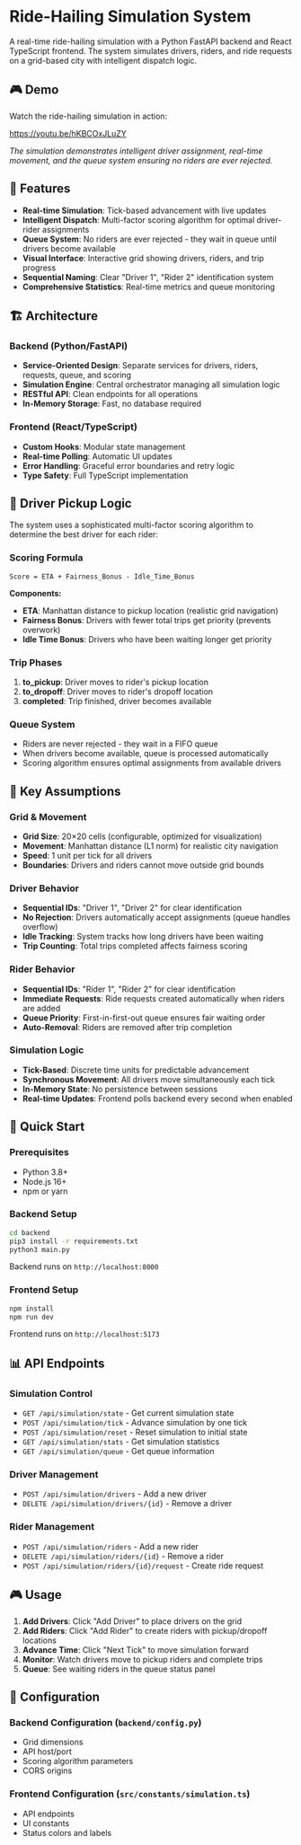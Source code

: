# Ride-Hailing Simulation System

A real-time ride-hailing simulation with a Python FastAPI backend and React TypeScript frontend. The system simulates drivers, riders, and ride requests on a grid-based city with intelligent dispatch logic.

## 🎮 Demo

Watch the ride-hailing simulation in action:

https://youtu.be/hKBCOxJLuZY

*The simulation demonstrates intelligent driver assignment, real-time movement, and the queue system ensuring no riders are ever rejected.*

## 🚀 Features

- **Real-time Simulation**: Tick-based advancement with live updates
- **Intelligent Dispatch**: Multi-factor scoring algorithm for optimal driver-rider assignments
- **Queue System**: No riders are ever rejected - they wait in queue until drivers become available
- **Visual Interface**: Interactive grid showing drivers, riders, and trip progress
- **Sequential Naming**: Clear "Driver 1", "Rider 2" identification system
- **Comprehensive Statistics**: Real-time metrics and queue monitoring

## 🏗️ Architecture

### Backend (Python/FastAPI)
- **Service-Oriented Design**: Separate services for drivers, riders, requests, queue, and scoring
- **Simulation Engine**: Central orchestrator managing all simulation logic
- **RESTful API**: Clean endpoints for all operations
- **In-Memory Storage**: Fast, no database required

### Frontend (React/TypeScript)
- **Custom Hooks**: Modular state management
- **Real-time Polling**: Automatic UI updates
- **Error Handling**: Graceful error boundaries and retry logic
- **Type Safety**: Full TypeScript implementation

## 🧠 Driver Pickup Logic

The system uses a sophisticated multi-factor scoring algorithm to determine the best driver for each rider:

### Scoring Formula
```
Score = ETA + Fairness_Bonus - Idle_Time_Bonus
```

**Components:**
- **ETA**: Manhattan distance to pickup location (realistic grid navigation)
- **Fairness Bonus**: Drivers with fewer total trips get priority (prevents overwork)
- **Idle Time Bonus**: Drivers who have been waiting longer get priority

### Trip Phases
1. **to_pickup**: Driver moves to rider's pickup location
2. **to_dropoff**: Driver moves to rider's dropoff location
3. **completed**: Trip finished, driver becomes available

### Queue System
- Riders are never rejected - they wait in a FIFO queue
- When drivers become available, queue is processed automatically
- Scoring algorithm ensures optimal assignments from available drivers

## 🎯 Key Assumptions

### Grid & Movement
- **Grid Size**: 20×20 cells (configurable, optimized for visualization)
- **Movement**: Manhattan distance (L1 norm) for realistic city navigation
- **Speed**: 1 unit per tick for all drivers
- **Boundaries**: Drivers and riders cannot move outside grid bounds

### Driver Behavior
- **Sequential IDs**: "Driver 1", "Driver 2" for clear identification
- **No Rejection**: Drivers automatically accept assignments (queue handles overflow)
- **Idle Tracking**: System tracks how long drivers have been waiting
- **Trip Counting**: Total trips completed affects fairness scoring

### Rider Behavior
- **Sequential IDs**: "Rider 1", "Rider 2" for clear identification
- **Immediate Requests**: Ride requests created automatically when riders are added
- **Queue Priority**: First-in-first-out queue ensures fair waiting order
- **Auto-Removal**: Riders are removed after trip completion

### Simulation Logic
- **Tick-Based**: Discrete time units for predictable advancement
- **Synchronous Movement**: All drivers move simultaneously each tick
- **In-Memory State**: No persistence between sessions
- **Real-time Updates**: Frontend polls backend every second when enabled

## 🚀 Quick Start

### Prerequisites
- Python 3.8+
- Node.js 16+
- npm or yarn

### Backend Setup
```bash
cd backend
pip3 install -r requirements.txt
python3 main.py
```
Backend runs on `http://localhost:8000`

### Frontend Setup
```bash
npm install
npm run dev
```
Frontend runs on `http://localhost:5173`

## 📊 API Endpoints

### Simulation Control
- `GET /api/simulation/state` - Get current simulation state
- `POST /api/simulation/tick` - Advance simulation by one tick
- `POST /api/simulation/reset` - Reset simulation to initial state
- `GET /api/simulation/stats` - Get simulation statistics
- `GET /api/simulation/queue` - Get queue information

### Driver Management
- `POST /api/simulation/drivers` - Add a new driver
- `DELETE /api/simulation/drivers/{id}` - Remove a driver

### Rider Management
- `POST /api/simulation/riders` - Add a new rider
- `DELETE /api/simulation/riders/{id}` - Remove a rider
- `POST /api/simulation/riders/{id}/request` - Create ride request

## 🎮 Usage

1. **Add Drivers**: Click "Add Driver" to place drivers on the grid
2. **Add Riders**: Click "Add Rider" to create riders with pickup/dropoff locations
3. **Advance Time**: Click "Next Tick" to move simulation forward
4. **Monitor**: Watch drivers move to pickup riders and complete trips
5. **Queue**: See waiting riders in the queue status panel

## 🔧 Configuration

### Backend Configuration (`backend/config.py`)
- Grid dimensions
- API host/port
- Scoring algorithm parameters
- CORS origins

### Frontend Configuration (`src/constants/simulation.ts`)
- API endpoints
- UI constants
- Status colors and labels

